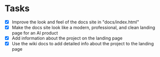 # Tasks
- [x] Improve the look and feel of the docs site in "docs/index.html"
- [x] Make the docs site look like a modern, professional, and clean landing page for an AI product
- [x] Add information about the project on the landing page
- [x] Use the wiki docs to add detailed info about the project to the landing page
